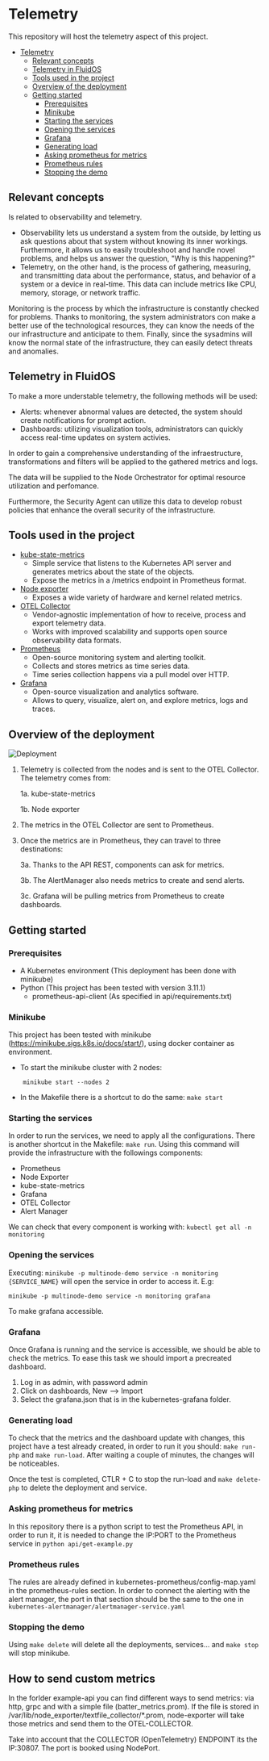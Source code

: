 # Telemetry
This repository will host the telemetry aspect of this project.

- [Telemetry](#telemetry)
  - [Relevant concepts](#relevant-concepts)
  - [Telemetry in FluidOS](#telemetry-in-fluidos)
  - [Tools used in the project](#tools-used-in-the-project)
  - [Overview of the deployment](#overview-of-the-deployment)
  - [Getting started](#getting-started)
    - [Prerequisites](#prerequisites)
    - [Minikube](#minikube)
    - [Starting the services](#starting-the-services)
    - [Opening the services](#opening-the-services)
    - [Grafana](#grafana)
    - [Generating load](#generating-load)
    - [Asking prometheus for metrics](#asking-prometheus-for-metrics)
    - [Prometheus rules](#prometheus-rules)
    - [Stopping the demo](#stopping-the-demo)

## Relevant concepts
Is related to observability and telemetry.
- Observability lets us understand a system from the outside, by letting us ask questions about that system without knowing its inner workings. Furthermore, it allows us to easily troubleshoot and handle novel problems, and helps us answer the question, "Why is this happening?"
- Telemetry, on the other hand, is the process of gathering, measuring, and transmitting data about the performance, status, and behavior of a system or a device in real-time. This data can include metrics like CPU, memory, storage, or network traffic.

Monitoring is the process by which the infrastructure is constantly checked for problems. Thanks to monitoring, the system administrators con make a better use of the technological resources, they can know the needs of the our infrastructure and anticipate to them. Finally, since the sysadmins will know the normal state of the infrastructure, they can easily detect threats and anomalies.

## Telemetry in FluidOS
To make a more understable telemetry, the following methods will be used:
- Alerts: whenever abnormal values are detected, the system should create notifications for prompt action.
- Dashboards: utilizing visualization tools, administrators can quickly access real-time updates on system activies.

In order to gain a comprehensive understanding of the infraestructure, transformations and filters will be applied to the gathered metrics and logs.

The data will be supplied to the Node Orchestrator for optimal resource utilization and perfomance.

Furthermore, the Security Agent can utilize this data to develop robust policies that enhance the overall security of the infrastructure.

## Tools used in the project
- [kube-state-metrics](https://github.com/kubernetes/kube-state-metrics)
  - Simple service that listens to the Kubernetes API server and generates metrics about the state of the objects.
  - Expose the metrics in a /metrics endpoint in Prometheus format.
- [Node exporter](https://github.com/prometheus/node_exporter)
  - Exposes a wide variety of hardware and kernel related metrics.
- [OTEL Collector](https://opentelemetry.io/docs/collector/)
  - Vendor-agnostic implementation of how to receive, process and export telemetry data.
  - Works with improved scalability and supports open source observability data formats.
- [Prometheus](https://prometheus.io/)
  - Open-source monitoring system and alerting toolkit.
  - Collects and stores metrics as time series data.
  - Time series collection happens via a pull model over HTTP.
- [Grafana](https://grafana.com/)
  - Open-source visualization and analytics software.
  - Allows to query, visualize, alert on, and explore metrics, logs and traces.

## Overview of the deployment
![Deployment](docs/images/telemetryFluidOS.png)

1. Telemetry is collected from the nodes and is sent to the OTEL Collector. The telemetry comes from:
    
    1a. kube-state-metrics
    
    1b. Node exporter
2. The metrics in the OTEL Collector are sent to Prometheus.
3. Once the metrics are in Prometheus, they can travel to three destinations:
   
   3a. Thanks to the API REST, components can ask for metrics.
   
   3b. The AlertManager also needs metrics to create and send alerts.
   
   3c. Grafana will be pulling metrics from Prometheus to create dashboards.

## Getting started

### Prerequisites
- A Kubernetes environment (This deployment has been done with minikube)
- Python (This project has been tested with version 3.11.1)
  - prometheus-api-client (As specified in api/requirements.txt)

### Minikube
This project has been tested with minikube (https://minikube.sigs.k8s.io/docs/start/), using docker container as environment.

- To start the minikube cluster with 2 nodes:
```shell
    minikube start --nodes 2
```
- In the Makefile there is a shortcut to do the same: ```make start```

### Starting the services
In order to run the services, we need to apply all the configurations. There is another shortcut in the Makefile: ```make run```. Using this command will provide the infrastructure with the followings components:
- Prometheus
- Node Exporter
- kube-state-metrics
- Grafana
- OTEL Collector
- Alert Manager

We can check that every component is working with: ```kubectl get all -n monitoring```

### Opening the services
Executing: ```minikube -p multinode-demo service -n monitoring {SERVICE_NAME}``` will open the service in order to access it. E.g: 
```shell
minikube -p multinode-demo service -n monitoring grafana
```
To make grafana accessible.

### Grafana
Once Grafana is running and the service is accessible, we should be able to check the metrics. To ease this task we should import a precreated dashboard. 
1. Log in as admin, with password admin
2. Click on dashboards, New --> Import
3. Select the grafana.json that is in the kubernetes-grafana folder.

### Generating load
To check that the metrics and the dashboard update with changes, this project have a test already created, in order to run it you should: ```make run-php``` and ```make run-load```. After waiting a couple of minutes, the changes will be noticeables.

Once the test is completed, CTLR + C to stop the run-load and ```make delete-php``` to delete the deployment and service.

### Asking prometheus for metrics
In this repository there is a python script to test the Prometheus API, in order to run it, it is needed to change the IP:PORT to the Prometheus service in ```python api/get-example.py```

### Prometheus rules
The rules are already defined in kubernetes-prometheus/config-map.yaml in the prometheus-rules section. In order to connect the alerting with the alert manager, the port in that section should be the same to the one in ```kubernetes-alertmanager/alertmanager-service.yaml```

### Stopping the demo
Using ```make delete``` will delete all the deployments, services... and ```make stop``` will stop minikube.

## How to send custom metrics

In the forlder example-api you can find different ways to send metrics: via http, grpc and with a simple file (batter_metrics.prom). If the file is stored in 
/var/lib/node_exporter/textfile_collector/*.prom, node-exporter will take those metrics and send them to the OTEL-COLLECTOR.

Take into account that the COLLECTOR (OpenTelemetry) ENDPOINT its the IP:30807. The port is booked using NodePort.